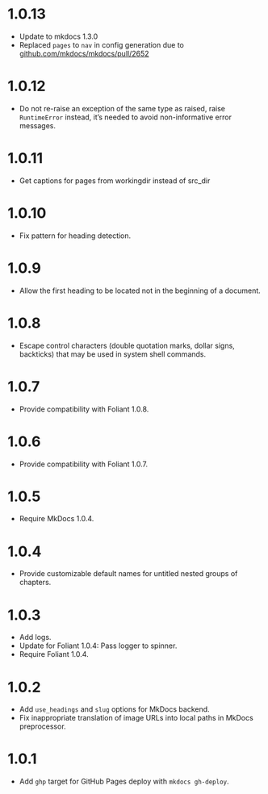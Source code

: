# 1.0.13

- Update to mkdocs 1.3.0
- Replaced `pages` to `nav` in config generation due to [github.com/mkdocs/mkdocs/pull/2652](https://github.com/mkdocs/mkdocs/pull/2652)

# 1.0.12

-   Do not re-raise an exception of the same type as raised, raise `RuntimeError` instead, it’s needed to avoid non-informative error messages.

# 1.0.11

-   Get captions for pages from workingdir instead of src_dir

# 1.0.10

-   Fix pattern for heading detection.

# 1.0.9

-   Allow the first heading to be located not in the beginning of a document.

# 1.0.8

-   Escape control characters (double quotation marks, dollar signs, backticks) that may be used in system shell commands.

# 1.0.7

-   Provide compatibility with Foliant 1.0.8.

# 1.0.6

-   Provide compatibility with Foliant 1.0.7.

# 1.0.5

-   Require MkDocs 1.0.4.

# 1.0.4

-   Provide customizable default names for untitled nested groups of chapters.

# 1.0.3

-   Add logs.
-   Update for Foliant 1.0.4: Pass logger to spinner.
-   Require Foliant 1.0.4.

# 1.0.2

-   Add `use_headings` and `slug` options for MkDocs backend.
-   Fix inappropriate translation of image URLs into local paths in MkDocs preprocessor.

# 1.0.1

-   Add `ghp` target for GitHub Pages deploy with `mkdocs gh-deploy`.
